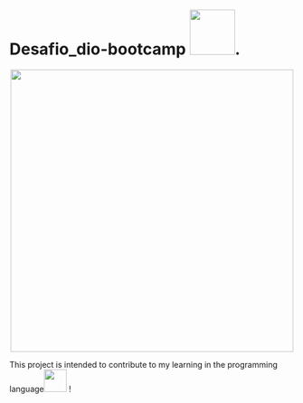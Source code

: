 <p><h1>Desafio_dio-bootcamp <img src="https://cdn.jsdelivr.net/gh/devicons/devicon/icons/java/java-plain-wordmark.svg" 
 width"40" height="80"/>.</h1></p> 

<!--![Domínio da Aplicação_Bootcamp](https://user-images.githubusercontent.com/66042254/146822274-f126c6f7-6c57-47b9-9dcb-564def96f587.png)-->

<div align="center">
  <img src="https://user-images.githubusercontent.com/66042254/146822274-f126c6f7-6c57-47b9-9dcb-564def96f587.png" width="500px"/>
       </div>

<p>This project is intended to contribute to my
 learning in the programming 
 language<img src="https://cdn.jsdelivr.net/gh/devicons/devicon/icons/java/java-plain-wordmark.svg" 
 width"40" height="40"/>
!</p>
